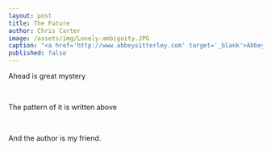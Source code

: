 ```yaml
---
layout: post
title: The Future
author: Chris Carter
image: /assets/img/Lonely-ambiguity.JPG
caption: "<a href='http://www.abbeysitterley.com' target='_blank'>Abbey Sitterley</a>"
published: false
---
```


Ahead is great mystery <br>

<br>

The pattern of it is written above <br>

<br>

And the author is my friend. <br>

